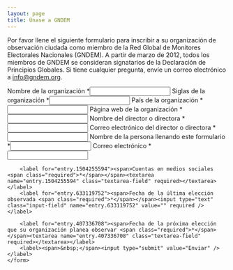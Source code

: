 ```yaml
---
layout: page
title: Únase a GNDEM
---
```


<p>
    Por favor llene el siguiente formulario para inscribir a su organización de observación ciudada como miembro de la Red Global de Monitores Electorales Nacionales (GNDEM). A partir de marzo de 2012, todos los miembros de GNDEM se consideran signatarios de la Declaración de Principios Globales.
    Si tiene cualquier pregunta, envíe un correo electrónico a <a href="mailto:info@gndem.org">info@gndem.org</a>.
</p>
<div class="join-form">
    <form action="https://docs.google.com/forms/d/e/1FAIpQLSfLBun_QqmWNjkZSRPnWLvD-7Q4zye3xxWatn2S02KRVf2NqQ/formResponse" method="post">
        <label for="entry.354387486"><span>Nombre de la organización <span class="required">*</span></span><input type="text" class="input-field" name="entry.354387486" value="" required /></label>
        <label for="entry.354601185"><span>Siglas de la organización <span class="required">*</span></span><input type="text" class="input-field" name="entry.354601185" value="" required /></label>
        <label for="entry.823125843"><span>País de la organización <span class="required">*</span></span><input type="text" class="input-field" name="entry.823125843" value="" required /></label>
        <label for="entry.242685667"><span>Página web de la organización <span class="required">*</span></span><input type="text" class="input-field" name="entry.242685667" value="" required /></label>
        <label for="entry.179010872"><span>Nombre del director o directora <span class="required">*</span></span><input type="text" class="input-field" name="entry.179010872" value="" required /></label>
        <label for="entry.2033957242"><span>Correo electrónico del director o directora <span class="required">*</span></span><input type="text" class="input-field" name="entry.2033957242" value="" required /></label>
        <label for="entry.6948306"><span>Nombre de la persona llenando este formulario <span class="required">*</span></span><input type="text" class="input-field" name="entry.6948306" value="" required /></label>
        <label for="entry.1830295448"><span>Correo electrónico <span class="required">*</span></span><input type="text" class="input-field" name="entry.1830295448" value="" required /></label>
        
        <label for="entry.1504255594"><span>Cuentas en medios sociales <span class="required">*</span></span><textarea name="entry.1504255594" class="textarea-field" required></textarea></label>
        <label for="entry.633119752"><span>Fecha de la última elección observada <span class="required">*</span></span><input type="text" class="input-field" name="entry.633119752" value="" required /></label>
        
        <label for="entry.407336708"><span>Fecha de la próxima elección que su organización planea observar <span class="required">*</span></span><textarea name="entry.407336708" class="textarea-field" required></textarea></label>
        <label><span>&nbsp;</span><input type="submit" value="Enviar" /></label>
    </form>
</div>
